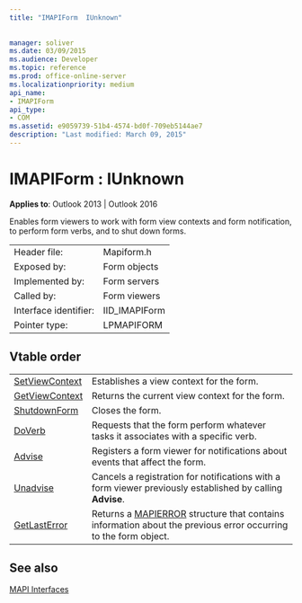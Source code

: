 ```yaml
---
title: "IMAPIForm  IUnknown"
 
 
manager: soliver
ms.date: 03/09/2015
ms.audience: Developer
ms.topic: reference
ms.prod: office-online-server
ms.localizationpriority: medium
api_name:
- IMAPIForm
api_type:
- COM
ms.assetid: e9059739-51b4-4574-bd0f-709eb5144ae7
description: "Last modified: March 09, 2015"
---
```


# IMAPIForm : IUnknown

  
  
**Applies to**: Outlook 2013 | Outlook 2016 
  
Enables form viewers to work with form view contexts and form notification, to perform form verbs, and to shut down forms.
  
|||
|:-----|:-----|
|Header file:  <br/> |Mapiform.h  <br/> |
|Exposed by:  <br/> |Form objects  <br/> |
|Implemented by:  <br/> |Form servers  <br/> |
|Called by:  <br/> |Form viewers  <br/> |
|Interface identifier:  <br/> |IID_IMAPIForm  <br/> |
|Pointer type:  <br/> |LPMAPIFORM  <br/> |
   
## Vtable order

|||
|:-----|:-----|
|[SetViewContext](imapiform-setviewcontext.md) <br/> |Establishes a view context for the form. |
|[GetViewContext](imapiform-getviewcontext.md) <br/> |Returns the current view context for the form. |
|[ShutdownForm](imapiform-shutdownform.md) <br/> |Closes the form. |
|[DoVerb](imapiform-doverb.md) <br/> |Requests that the form perform whatever tasks it associates with a specific verb. |
|[Advise](imapiform-advise.md) <br/> |Registers a form viewer for notifications about events that affect the form. |
|[Unadvise](imapiform-unadvise.md) <br/> |Cancels a registration for notifications with a form viewer previously established by calling **Advise**. |
|[GetLastError](imapiform-getlasterror.md) <br/> |Returns a [MAPIERROR](mapierror.md) structure that contains information about the previous error occurring to the form object. |
   
## See also



[MAPI Interfaces](mapi-interfaces.md)

